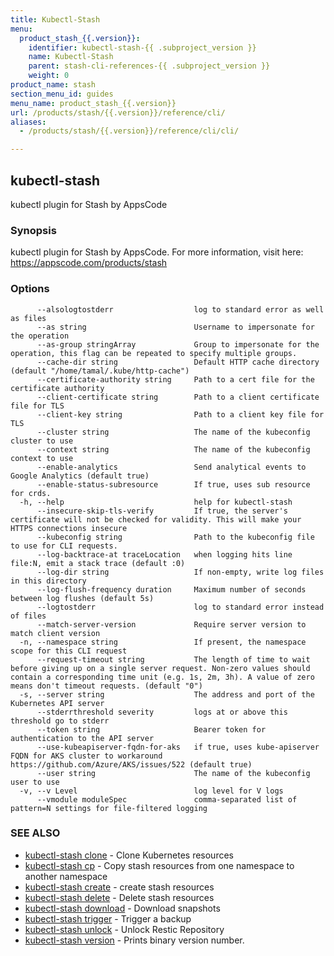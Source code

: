 ```yaml
---
title: Kubectl-Stash
menu:
  product_stash_{{.version}}:
    identifier: kubectl-stash-{{ .subproject_version }}
    name: Kubectl-Stash
    parent: stash-cli-references-{{ .subproject_version }}
    weight: 0
product_name: stash
section_menu_id: guides
menu_name: product_stash_{{.version}}
url: /products/stash/{{.version}}/reference/cli/
aliases:
  - /products/stash/{{.version}}/reference/cli/cli/

---
```

## kubectl-stash

kubectl plugin for Stash by AppsCode

### Synopsis

kubectl plugin for Stash by AppsCode. For more information, visit here: https://appscode.com/products/stash

### Options

```
      --alsologtostderr                  log to standard error as well as files
      --as string                        Username to impersonate for the operation
      --as-group stringArray             Group to impersonate for the operation, this flag can be repeated to specify multiple groups.
      --cache-dir string                 Default HTTP cache directory (default "/home/tamal/.kube/http-cache")
      --certificate-authority string     Path to a cert file for the certificate authority
      --client-certificate string        Path to a client certificate file for TLS
      --client-key string                Path to a client key file for TLS
      --cluster string                   The name of the kubeconfig cluster to use
      --context string                   The name of the kubeconfig context to use
      --enable-analytics                 Send analytical events to Google Analytics (default true)
      --enable-status-subresource        If true, uses sub resource for crds.
  -h, --help                             help for kubectl-stash
      --insecure-skip-tls-verify         If true, the server's certificate will not be checked for validity. This will make your HTTPS connections insecure
      --kubeconfig string                Path to the kubeconfig file to use for CLI requests.
      --log-backtrace-at traceLocation   when logging hits line file:N, emit a stack trace (default :0)
      --log-dir string                   If non-empty, write log files in this directory
      --log-flush-frequency duration     Maximum number of seconds between log flushes (default 5s)
      --logtostderr                      log to standard error instead of files
      --match-server-version             Require server version to match client version
  -n, --namespace string                 If present, the namespace scope for this CLI request
      --request-timeout string           The length of time to wait before giving up on a single server request. Non-zero values should contain a corresponding time unit (e.g. 1s, 2m, 3h). A value of zero means don't timeout requests. (default "0")
  -s, --server string                    The address and port of the Kubernetes API server
      --stderrthreshold severity         logs at or above this threshold go to stderr
      --token string                     Bearer token for authentication to the API server
      --use-kubeapiserver-fqdn-for-aks   if true, uses kube-apiserver FQDN for AKS cluster to workaround https://github.com/Azure/AKS/issues/522 (default true)
      --user string                      The name of the kubeconfig user to use
  -v, --v Level                          log level for V logs
      --vmodule moduleSpec               comma-separated list of pattern=N settings for file-filtered logging
```

### SEE ALSO

* [kubectl-stash clone](/docs/kubectl-stash_clone.md)	 - Clone Kubernetes resources
* [kubectl-stash cp](/docs/kubectl-stash_cp.md)	 - Copy stash resources from one namespace to another namespace
* [kubectl-stash create](/docs/kubectl-stash_create.md)	 - create stash resources
* [kubectl-stash delete](/docs/kubectl-stash_delete.md)	 - Delete stash resources
* [kubectl-stash download](/docs/kubectl-stash_download.md)	 - Download snapshots
* [kubectl-stash trigger](/docs/kubectl-stash_trigger.md)	 - Trigger a backup
* [kubectl-stash unlock](/docs/kubectl-stash_unlock.md)	 - Unlock Restic Repository
* [kubectl-stash version](/docs/kubectl-stash_version.md)	 - Prints binary version number.

